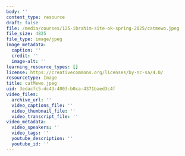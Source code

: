```yaml
---
body: ''
content_type: resource
draft: false
file: /media/courses/125-ibrahim-site-ok-spring-2025/catmewo.jpeg
file_size: 4825
file_type: image/jpeg
image_metadata:
  caption: ''
  credit: ''
  image-alt: ''
learning_resource_types: []
license: https://creativecommons.org/licenses/by-nc-sa/4.0/
resourcetype: Image
title: catMewo.jpeg
uid: 3edacfc5-dc43-4003-b0ca-4371baed3c4f
video_files:
  archive_url: ''
  video_captions_file: ''
  video_thumbnail_file: ''
  video_transcript_file: ''
video_metadata:
  video_speakers: ''
  video_tags: ''
  youtube_description: ''
  youtube_id: ''
---
```

